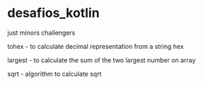 # desafios_kotlin
just minors challengers

tohex - to calculate decimal representation from a string hex

largest - to calculate the sum of the two largest number on array

sqrt - algorithm to calculate sqrt
